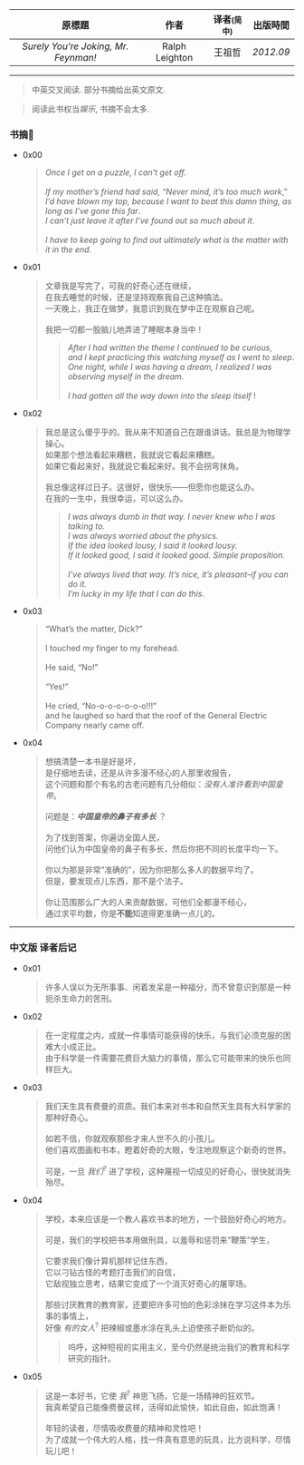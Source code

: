 | 原標題 | 作者 | 译者<small>(简中)</small> | 出版時間 | 
| :---: | :---: | :---: | :---: |
| *Surely You’re Joking, Mr. Feynman!* | Ralph Leighton | 王祖哲 | *2012.09* |

--------- 

> 中英交叉阅读. 部分书摘给出英文原文.

> 阅读此书权当*娱乐*, 书摘不会太多.
    
### 书摘🐰

- 0x00 
    > *Once I get on a puzzle, I can’t get off.* <br><br>*If my mother’s friend had said, “Never mind, it’s too much work*,” <br>*I’d have blown my top, because I want to beat this damn thing, as long as I’ve gone this far*. <br>*I can’t just leave it after I’ve found out so much about it*. <br><br>*I have to keep going to find out ultimately what is the matter with it in the end.*

- 0x01 
    > 文章我是写完了，可我的好奇心还在继续，<br>在我去睡觉的时候，还是坚持观察我自己这种搞法。<br>一天晚上，我正在做梦，我意识到我在梦中正在观察自己呢。<br><br>我把一切都一股脑儿地弄进了睡眠本身当中！
    > > *After I had written the theme I continued to be curious*, <br>*and I kept practicing this watching myself as I went to sleep*. <br>*One night, while I was having a dream, I realized I was observing myself in the dream*. <br><br>*I had gotten all the way down into the sleep itself* !
    
- 0x02 
    > 我总是这么傻乎乎的。我从来不知道自己在跟谁讲话。我总是为物理学操心。<br>如果那个想法看起来糟糕，我就说它看起来糟糕。<br>如果它看起来好，我就说它看起来好。我不会拐弯抹角。<br><br>
我总像这样过日子。这很好，很快乐——但愿你也能这么办。<br>在我的一生中，我很幸运，可以这么办。
    > > *I was always dumb in that way. I never knew who I was talking to. <br>I was always worried about the physics. <br>If the idea looked lousy, I said it looked lousy. <br>If it looked good, I said it looked good. Simple proposition.*<br><br>
*I’ve always lived that way. It’s nice, it’s pleasant–if you can do it. <br>I’m lucky in my life that I can do this.*

- 0x03 
    > “What’s the matter, Dick?”<br><br>I touched my finger to my forehead.<br><br>
He said, “No!”<br><br>
“Yes!”<br><br>
He cried, “No-o-o-o-o-o-o!!!” <br>and he laughed so hard that the roof of the General Electric Company nearly came off.

- 0x04 
    > 想搞清楚一本书是好是坏，<br>是仔细地去读，还是从许多漫不经心的人那里收报告，<br>这个问题和那个有名的古老问题有几分相似：*没有人准许看到中国皇帝*。<br><br>问题是：***中国皇帝的鼻子有多长*** ？<br><br>为了找到答案，你遍访全国人民，<br>问他们认为中国皇帝的鼻子有多长，然后你把不同的长度平均一下。<br><br>你以为那是非常“准确的”，因为你把那么多人的数据平均了。<br>但是，要发现点儿东西，那不是个法子。<br><br>你让范围那么广大的人来贡献数据，可他们全都漫不经心，<br>通过求平均数，你是**不能**知道得更准确一点儿的。
 
 <hr>

### 中文版 译者后记        

- 0x01 
    > 许多人误以为无所事事、闲着发呆是一种福分，而不曾意识到那是一种扼杀生命力的苦刑。
    
- 0x02
    > 在一定程度之内，成就一件事情可能获得的快乐，与我们必须克服的困难大小成正比。<br>由于科学是一件需要花费巨大脑力的事情，那么它可能带来的快乐也同样巨大。
        
- 0x03
    > 我们天生具有费曼的资质。我们本来对书本和自然天生具有大科学家的那种好奇心。<br><br>如若不信，你就观察那些才来人世不久的小孩儿。<br>他们喜欢图画和书本，瞪着好奇的大眼，专注地观察这个新奇的世界。<br><br>可是，一旦 *我们*<sup>?</sup> 进了学校，这种蔑视一切成见的好奇心，很快就消失殆尽。
        
- 0x04
    > 学校，本来应该是一个教人喜欢书本的地方，一个鼓励好奇心的地方。<br><br>可是，我们的学校把书本用做刑具，以羞辱和惩罚来“鞭策”学生，<br><br>它要求我们像计算机那样记住东西，<br>它以刁钻古怪的考题打击我们的自信，<br>它敌视独立思考，结果它变成了一个消灭好奇心的屠宰场。<br><br>那些讨厌教育的教育家，还要把许多可怕的色彩涂抹在学习这件本为乐事的事情上，<br>好像 *有的女人*<sup>?</sup> 把辣椒或墨水涂在乳头上迫使孩子断奶似的。
    > > 呜呼，这种短视的实用主义，至今仍然是统治我们的教育和科学研究的指针。
        
- 0x05
    > 这是一本好书，它使 *我*<sup>?</sup> 神思飞扬，它是一场精神的狂欢节。<br>我真希望自己能像费曼这样，活得如此愉快，如此自由，如此饱满！<br><br>年轻的读者，尽情吸收费曼的精神和灵性吧！<br>为了成就一个伟大的人格，找一件真有意思的玩具，比方说科学，尽情玩儿吧！

